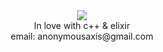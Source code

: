 <div style="text-align:center" align="center"><img src="https://media1.tenor.com/images/d10e89407f0a5e6974b22a07a963e85f/tenor.gif?itemid=17647481" />
<br/>
  In love with c++ & elixir
  <br>
  email: anonymousaxis@gmail.com
</div>
<br><br>

